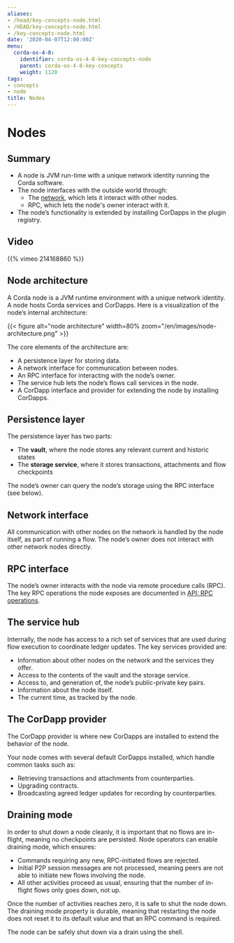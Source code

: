 ```yaml
---
aliases:
- /head/key-concepts-node.html
- /HEAD/key-concepts-node.html
- /key-concepts-node.html
date: '2020-04-07T12:00:00Z'
menu:
  corda-os-4-8:
    identifier: corda-os-4-8-key-concepts-node
    parent: corda-os-4-8-key-concepts
    weight: 1120
tags:
- concepts
- node
title: Nodes
---
```



# Nodes

## Summary

* A node is JVM run-time with a unique network identity running the Corda software.
* The node interfaces with the outside world through:
  * The [network](key-concepts-ecosystem.md), which lets it interact with other nodes.
  * RPC, which lets the node's owner interact with it.
* The node’s functionality is extended by installing CorDapps in the plugin registry.

## Video

{{% vimeo 214168860 %}}

## Node architecture

A Corda node is a JVM runtime environment with a unique network identity. A node hosts Corda services and
CorDapps. Here is a visualization of the node’s internal architecture:

{{< figure alt="node architecture" width=80% zoom="/en/images/node-architecture.png" >}}

The core elements of the architecture are:

* A persistence layer for storing data.
* A network interface for communication between nodes.
* An RPC interface for interacting with the node’s owner.
* The service hub lets the node’s flows call services in the node.
* A CorDapp interface and provider for extending the node by installing CorDapps.

## Persistence layer

The persistence layer has two parts:

* The **vault**, where the node stores any relevant current and historic states
* The **storage service**, where it stores transactions, attachments and flow checkpoints

The node’s owner can query the node’s storage using the RPC interface (see below).

## Network interface

All communication with other nodes on the network is handled by the node itself, as part of running a flow. The
node’s owner does not interact with other network nodes directly.

## RPC interface

The node’s owner interacts with the node via remote procedure calls (RPC). The key RPC operations the node exposes
are documented in [API: RPC operations](api-rpc.md).

## The service hub

Internally, the node has access to a rich set of services that are used during flow execution to coordinate ledger
updates. The key services provided are:

* Information about other nodes on the network and the services they offer.
* Access to the contents of the vault and the storage service.
* Access to, and generation of, the node’s public-private key pairs.
* Information about the node itself.
* The current time, as tracked by the node.

## The CorDapp provider

The CorDapp provider is where new CorDapps are installed to extend the behavior of the node.

Your node comes with several default CorDapps installed, which handle common tasks such as:

* Retrieving transactions and attachments from counterparties.
* Upgrading contracts.
* Broadcasting agreed ledger updates for recording by counterparties.

## Draining mode

In order to shut down a node cleanly, it is important that no flows are in-flight, meaning no checkpoints are
persisted. Node operators can enable draining mode, which ensures:

* Commands requiring any new, RPC-initiated flows are rejected.
* Initial P2P session messages are not processed, meaning peers are not able to initiate new flows involving the node.
* All other activities proceed as usual, ensuring that the number of in-flight flows only goes down, not up.

Once the number of activities reaches zero, it is safe to shut the node down.
The draining mode property is durable, meaning that restarting the node does not reset it to its default value and that an RPC command is required.

The node can be safely shut down via a drain using the shell.
